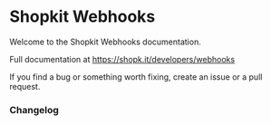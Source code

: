 # Shopkit Webhooks

Welcome to the Shopkit Webhooks documentation.

Full documentation at https://shopk.it/developers/webhooks

If you find a bug or something worth fixing, create an issue or a pull request.

### Changelog

